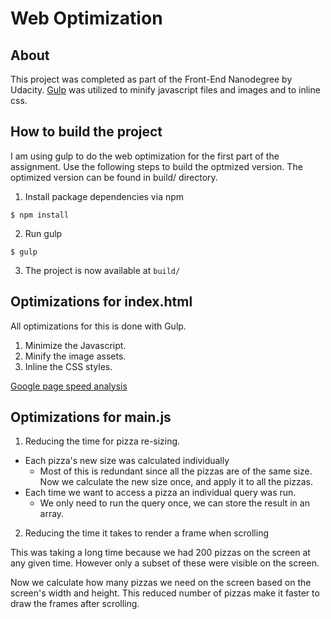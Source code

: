 # **Web Optimization**

## **About**

This project was completed as part of the Front-End Nanodegree by Udacity.
[Gulp](http://gulpjs.com/) was utilized to minify javascript files and images and to inline css.

## **How to build the project**

I am using gulp to do the web optimization for the first part of the assignment. Use the following steps to build the optmized version. The optimized version can be found in build/ directory.

1. Install package dependencies via npm
```
$ npm install
```
2. Run gulp
```
$ gulp
```
3. The project is now available at `build/`

## Optimizations for index.html
All optimizations for this is done with Gulp.
1. Minimize the Javascript.
2. Minify the image assets.
3. Inline the CSS styles.

[Google page speed analysis](https://developers.google.com/speed/pagespeed/insights/?url=http%3A%2F%2Famailk.github.io%2Ffrontend-nanodegree-mobile-portfolio%2Fbuild%2F&tab=mobile)

## Optimizations for main.js

1. Reducing the time for pizza re-sizing.

- Each pizza's new size was calculated individually
  - Most of this is redundant since all the pizzas are of the same size. Now we calculate the new size once, and apply it to all the pizzas.
- Each time we want to access a pizza an individual query was run.
  - We only need to run the query once, we can store the result in an array.

2. Reducing the time it takes to render a frame when scrolling

This was taking a long time because we had 200 pizzas on the screen at any given time. However only a subset of these were visible on the screen.

Now we calculate how many pizzas we need on the screen based on the screen's width and height. This reduced number of pizzas make it faster to draw the frames after scrolling.
